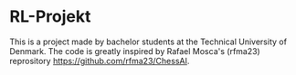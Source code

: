 # RL-Projekt
This is a project made by bachelor students at the Technical University of Denmark. The code is greatly inspired by Rafael Mosca's (rfma23) reprository https://github.com/rfma23/ChessAI. 
